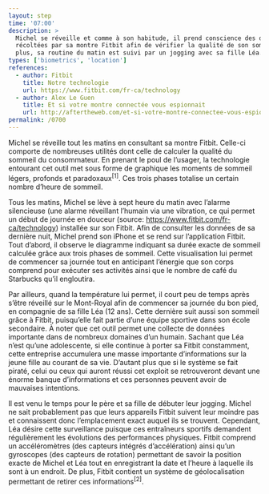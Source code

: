 ```yaml
---
layout: step
time: '07:00'
description: >
  Michel se réveille et comme à son habitude, il prend conscience des données
  récoltées par sa montre Fitbit afin de vérifier la qualité de son sommeil. De
  plus, sa routine du matin est suivi par un jogging avec sa fille Léa.
types: ['biometrics', 'location']
references:
  - author: Fitbit
    title: Notre technologie
    url: https://www.fitbit.com/fr-ca/technology
  - author: Alex Le Guen
    title: Et si votre montre connectée vous espionnait
    url: http://aftertheweb.com/et-si-votre-montre-connectee-vous-espionnait/
permalink: /0700
---
```


Michel se réveille tout les matins en consultant sa montre Fitbit. Celle-ci comporte de nombreuses utilités dont celle de calculer la qualité du sommeil du consommateur. En prenant le poul de l’usager, la technologie entourant cet outil met sous forme de graphique les moments de sommeil légers, profonds et paradoxaux<sup>[1]</sup>. Ces trois phases totalise un certain nombre d’heure de sommeil. 

Tous les matins, Michel se lève à sept heure du matin avec l’alarme silencieuse (une alarme réveillant l’humain via une vibration, ce qui permet un début de journée en douceur (source: https://www.fitbit.com/fr-ca/technology) installée sur son Fitbit. Afin de consulter les données de sa dernière nuit, Michel prend son iPhone et se rend sur l’application Fitbit. Tout d’abord, il observe le diagramme indiquant sa durée exacte de sommeil calculée grâce aux trois phases de sommeil. Cette visualisation lui permet de commencer sa journée tout en anticipant l’énergie que son corps comprend pour exécuter ses activités ainsi que le nombre de café du Starbucks qu’il engloutira.  

Par ailleurs, quand la température lui permet, il court peu de temps après s’être réveillé sur le Mont-Royal afin de commencer sa journée du bon pied, en compagnie de sa fille Léa (12 ans). Cette dernière suit aussi son sommeil grâce à Fitbit, puisqu’elle fait partie d’une équipe sportive dans son école secondaire. À noter que cet outil permet une collecte de données importante dans de nombreux domaines d’un humain. Sachant que Léa n’est qu’une adolescente, si elle continue à porter sa Fitbit constamment, cette entreprise accumulera une masse importante d’informations sur la jeune fille au courant de sa vie. D’autant plus que si le système se fait piraté, celui ou ceux qui auront réussi cet exploit se retrouveront devant une énorme banque d’informations et ces personnes peuvent avoir de mauvaises intentions. 

Il est venu le temps pour le père et sa fille de débuter leur jogging. Michel ne sait probablement pas que leurs appareils Fitbit suivent leur moindre pas et connaissent donc l’emplacement exact auquel ils se trouvent. Cependant, Léa désire cette surveillance puisque ces entraîneurs sportifs demandent régulièrement les évolutions des performances physiques. Fitbit comprend un accéléromètres (des capteurs intégrés d’accélération) ainsi qu’un gyroscopes (des capteurs de rotation) permettant de savoir la position exacte de Michel et Léa tout en enregistrant la date et l’heure à laquelle ils sont à un endroit. De plus, Fitbit contient un système de géolocalisation permettant de retirer ces informations<sup>[2]</sup>. 
